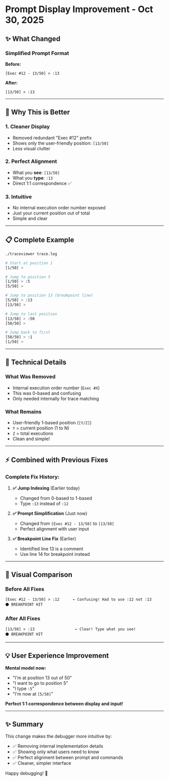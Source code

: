 # Prompt Display Improvement - Oct 30, 2025

## ✨ What Changed

### Simplified Prompt Format

**Before:**
```
[Exec #12 - 13/50] > :13
```

**After:**
```
[13/50] > :13
```

---

## 🎯 Why This is Better

### 1. **Cleaner Display**
- Removed redundant "Exec #12" prefix
- Shows only the user-friendly position: `[13/50]`
- Less visual clutter

### 2. **Perfect Alignment**
- What you **see**: `[13/50]`
- What you **type**: `:13`
- Direct 1:1 correspondence ✅

### 3. **Intuitive**
- No internal execution order number exposed
- Just your current position out of total
- Simple and clear

---

## 📋 Complete Example

```bash
./traceviewer trace.log

# Start at position 1
[1/50] > 

# Jump to position 5
[1/50] > :5
[5/50] >

# Jump to position 13 (breakpoint line)
[5/50] > :13
[13/50] >

# Jump to last position
[13/50] > :50
[50/50] >

# Jump back to first
[50/50] > :1
[1/50] >
```

---

## 🔧 Technical Details

### What Was Removed
- Internal execution order number (`Exec #X`)
- This was 0-based and confusing
- Only needed internally for trace matching

### What Remains
- User-friendly 1-based position (`[Y/Z]`)
- `Y` = current position (1 to N)
- `Z` = total executions
- Clean and simple!

---

## ⚡ Combined with Previous Fixes

### Complete Fix History:

1. **✅ Jump Indexing** (Earlier today)
   - Changed from 0-based to 1-based
   - Type `:13` instead of `:12`

2. **✅ Prompt Simplification** (Just now)
   - Changed from `[Exec #12 - 13/50]` to `[13/50]`
   - Perfect alignment with user input

3. **✅ Breakpoint Line Fix** (Earlier)
   - Identified line 13 is a comment
   - Use line 14 for breakpoint instead

---

## 🎨 Visual Comparison

### Before All Fixes
```
[Exec #12 - 13/50] > :12      ← Confusing! Had to use :12 not :13
⚫ BREAKPOINT HIT
```

### After All Fixes
```
[13/50] > :13                  ← Clear! Type what you see!
⚫ BREAKPOINT HIT
```

---

## 💡 User Experience Improvement

**Mental model now:**
- "I'm at position 13 out of 50"
- "I want to go to position 5"
- "I type `:5`"
- "I'm now at `[5/50]`"

**Perfect 1:1 correspondence between display and input!**

---

## ✨ Summary

This change makes the debugger more intuitive by:
- ✅ Removing internal implementation details
- ✅ Showing only what users need to know
- ✅ Perfect alignment between prompt and commands
- ✅ Cleaner, simpler interface

Happy debugging! 🐛
